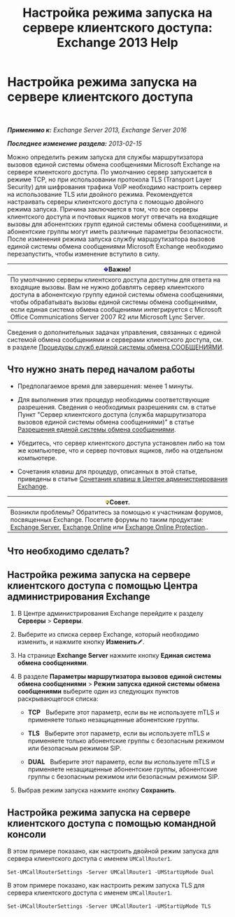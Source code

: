 ﻿---
title: 'Настройка режима запуска на сервере клиентского доступа: Exchange 2013 Help'
TOCTitle: Настройка режима запуска на сервере клиентского доступа
ms:assetid: 71cc9061-9e3c-4b4a-8dbe-f590ca5bcee8
ms:mtpsurl: https://technet.microsoft.com/ru-ru/library/JJ673533(v=EXCHG.150)
ms:contentKeyID: 50556392
ms.date: 05/22/2018
mtps_version: v=EXCHG.150
ms.translationtype: MT
---

# Настройка режима запуска на сервере клиентского доступа

 

_**Применимо к:** Exchange Server 2013, Exchange Server 2016_

_**Последнее изменение раздела:** 2013-02-15_

Можно определить режим запуска для службы маршрутизатора вызовов единой системы обмена сообщениями Microsoft Exchange на сервере клиентского доступа. По умолчанию сервер запускается в режиме TCP, но при использовании протокола TLS (Transport Layer Security) для шифрования трафика VoIP необходимо настроить сервер на использование TLS или двойного режима. Рекомендуется настраивать серверы клиентского доступа с помощью двойного режима запуска. Причина заключается в том, что все серверы клиентского доступа и почтовых ящиков могут отвечать на входящие вызовы для абонентских групп единой системы обмена сообщениями, и абонентские группы могут иметь различные параметры безопасности. После изменения режима запуска службу маршрутизатора вызовов единой системы обмена сообщениями Microsoft Exchange необходимо перезапустить, чтобы изменение вступило в силу.

<table>
<thead>
<tr class="header">
<th><img src="images/Dd876857.important(EXCHG.150).gif" title="Важно" alt="Важно" />Важно!</th>
</tr>
</thead>
<tbody>
<tr class="odd">
<td>По умолчанию серверы клиентского доступа доступны для ответа на входящие вызовы. Вам не нужно добавлять сервер клиентского доступа в абонентскую группу единой системы обмена сообщениями, чтобы обрабатывать вызовы единой системы обмена сообщениями, если единая система обмена сообщениями интегрируется с Microsoft Office Communications Server 2007 R2 или Microsoft Lync Server.</td>
</tr>
</tbody>
</table>


Сведения о дополнительных задачах управления, связанных с единой системой обмена сообщениями и серверами клиентского доступа, см. в разделе [Процедуры служб единой системы обмена СООБЩЕНИЯМИ](um-services-procedures-exchange-2013-help.md).

## Что нужно знать перед началом работы

  - Предполагаемое время для завершения: менее 1 минуты.

  - Для выполнения этих процедур необходимы соответствующие разрешения. Сведения о необходимых разрешениях см. в статье Пункт "Сервер клиентского доступа (служба маршрутизатора вызовов единой системы обмена сообщениями)" в статье [Разрешения единой системы обмена сообщениями](unified-messaging-permissions-exchange-2013-help.md).

  - Убедитесь, что сервер клиентского доступа установлен либо на том же компьютере, что и сервер почтовых ящиков, либо на отдельном компьютере.

  - Сочетания клавиш для процедур, описанных в этой статье, приведены в статье [Сочетания клавиш в Центре администрирования Exchange](keyboard-shortcuts-in-the-exchange-admin-center-exchange-online-protection-help.md).

<table>
<thead>
<tr class="header">
<th><img src="images/Bb124558.tip(EXCHG.150).gif" title="Совет" alt="Совет" />Совет.</th>
</tr>
</thead>
<tbody>
<tr class="odd">
<td>Возникли проблемы? Обратитесь за помощью к участникам форумов, посвященных Exchange. Посетите форумы по таким продуктам: <a href="https://go.microsoft.com/fwlink/p/?linkid=60612">Exchange Server</a>, <a href="https://go.microsoft.com/fwlink/p/?linkid=267542">Exchange Online</a> или <a href="https://go.microsoft.com/fwlink/p/?linkid=285351">Exchange Online Protection</a>..</td>
</tr>
</tbody>
</table>


## Что необходимо сделать?

## Настройка режима запуска на сервере клиентского доступа с помощью Центра администрирования Exchange

1.  В Центре администрирования Exchange перейдите к разделу **Серверы** \> **Серверы**.

2.  Выберите из списка сервер Exchange, который необходимо изменить, и нажмите кнопку **Изменить**![Значок редактирования](images/Bb124582.6f53ccb2-1f13-4c02-bea0-30690e6ea71d(EXCHG.150).gif "Значок редактирования").

3.  На странице **Exchange Server** нажмите кнопку **Единая система обмена сообщениями**.

4.  В разделе **Параметры маршрутизатора вызовов единой системы обмена сообщениями** \> **Режим запуска единой системы обмена сообщениями** выберите один из следующих пунктов раскрывающегося списка:
    
      - **TCP**   Выберите этот параметр, если вы не используете mTLS и применяете только незащищенные абонентские группы.
    
      - **TLS**   Выберите этот параметр, если вы используете mTLS и применяете только абонентские группы с безопасным режимом или безопасным режимом SIP.
    
      - **DUAL**   Выберите этот параметр, если вы используете mTLS и применяете незащищенные абонентские группы, абонентские группы с безопасным режимом или безопасным режимом SIP.

5.  Выбрав режим запуска нажмите кнопку **Сохранить**.

## Настройка режима запуска на сервере клиентского доступа с помощью командной консоли

В этом примере показано, как настроить двойной режим запуска для сервера клиентского доступа с именем `UMCallRouter1`.

    Set-UMCallRouterSettings -Server UMCallRouter1 -UMStartUpMode Dual

В этом примере показано, как настроить режим запуска TLS для сервера клиентского доступа с именем `UMCallRouter1`.

    Set-UMCallRouterSettings -Server UMCallRouter1 -UMStartUpMode TLS

